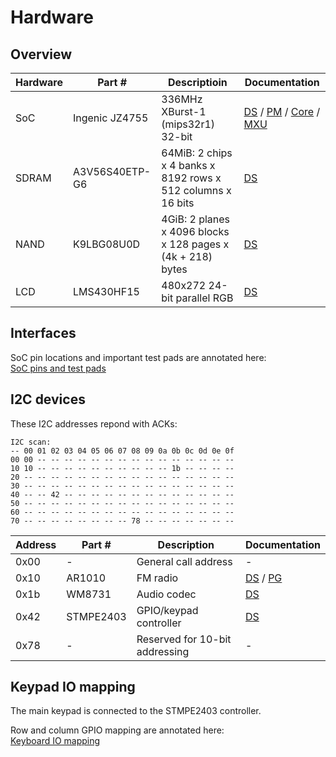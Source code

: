 # Hardware

## Overview

Hardware | Part # | Descriptioin | Documentation
---|---|---|---
SoC | Ingenic JZ4755 | 336MHz XBurst-1 (mips32r1) 32-bit | [DS](datasheet/JZ4755_DS.pdf) / [PM](datasheet/JZ4755_pm.pdf) / [Core](datasheet/XBurst1_Core_PM.pdf) / [MXU](datasheet/XBurst1_ISA_MXU2.pdf)
SDRAM | A3V56S40ETP-G6 | 64MiB: 2 chips x 4 banks x 8192 rows x 512 columns x 16 bits | [DS](datasheet/A3V56S40ETP-G6.pdf)
NAND | K9LBG08U0D | 4GiB: 2 planes x 4096 blocks x 128 pages x (4k + 218) bytes | [DS](datasheet/K9LBG-08U0D.pdf)
LCD | LMS430HF15 | 480x272 24-bit parallel RGB | [DS](datasheet/LMS430HF15_Samsung.pdf)

## Interfaces

SoC pin locations and important test pads are annotated here: \
[SoC pins and test pads](images/SoC.svg)

## I2C devices

These I2C addresses repond with ACKs:

```text
I2C scan:
-- 00 01 02 03 04 05 06 07 08 09 0a 0b 0c 0d 0e 0f
00 00 -- -- -- -- -- -- -- -- -- -- -- -- -- -- --
10 10 -- -- -- -- -- -- -- -- -- -- 1b -- -- -- --
20 -- -- -- -- -- -- -- -- -- -- -- -- -- -- -- --
30 -- -- -- -- -- -- -- -- -- -- -- -- -- -- -- --
40 -- -- 42 -- -- -- -- -- -- -- -- -- -- -- -- --
50 -- -- -- -- -- -- -- -- -- -- -- -- -- -- -- --
60 -- -- -- -- -- -- -- -- -- -- -- -- -- -- -- --
70 -- -- -- -- -- -- -- -- 78 -- -- -- -- -- -- --
```

Address | Part # | Description | Documentation
---|---|---|---
0x00 | - | General call address | -
0x10 | AR1010 | FM radio | [DS](datasheet/AR1000-AIROHA.pdf) / [PG](datasheet/ar1000F_progguide-0.81.pdf)
0x1b | WM8731 | Audio codec | [DS](datasheet/WolfsonWM8731.pdf)
0x42 | STMPE2403 | GPIO/keypad controller | [DS](datasheet/STMPE2403TBR.pdf)
0x78 | - | Reserved for 10-bit addressing | -

## Keypad IO mapping

The main keypad is connected to the STMPE2403 controller.

Row and column GPIO mapping are annotated here: \
[Keyboard IO mapping](images/Keyboard.svg)
